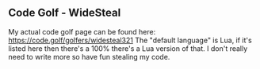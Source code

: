 ## Code Golf - WideSteal
My actual code golf page can be found here: https://code.golf/golfers/widesteal321
The "default language" is Lua, if it's listed here then there's a 100% there's a Lua version of that.
I don't really need to write more so have fun stealing my code.
